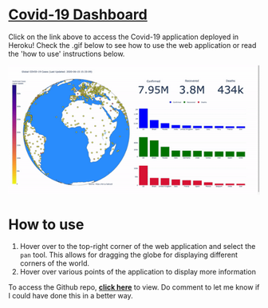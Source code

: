 # [Covid-19 Dashboard](https://covid19-plotly-dash.herokuapp.com/)
Click on the link above to access the Covid-19 application deployed in Heroku! Check the .gif below to see how to use the web application or read the 'how to use' instructions below.

![Covid-19 Dashboard](covid-19_Dashboard.gif)

# How to use
1. Hover over to the top-right corner of the web application and select the `pan` tool. This allows for dragging the globe for displaying different corners of the world. 
2. Hover over various points of the application to display more information

To access the Github repo, **[click here](https://github.com/obaidhoque/covid19-plotly-dash)** to view. Do comment to let me know if I could have done this in a better way. 
